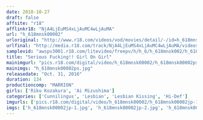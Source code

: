 ```yaml
---
date: 2018-10-27
draft: false
affsite: "r18"
afflinkr18: "NjA4LjEuMS4xLjAuMC4wLjAuMA"
url: "h_618mnsk00002"
urloriginal: "http://www.r18.com/videos/vod/movies/detail/-/id=h_618mnsk00002"
urlfinal: "http://media.r18.com/track/NjA4LjEuMS4xLjAuMC4wLjAuMA/videos/vod/movies/detail/-/id=h_618mnsk00002"
samplevid: "awspv3001.r18.com/litevideo/freepv/h/h_6/h_618mnsk002/h_618mnsk002_dmb_w.mp4"
title: "Serious Fucking!! Girl On Girl"
mainimgurl: "pics.r18.com/digital/video/h_618mnsk00002/h_618mnsk00002ps.jpg"
mainimgs: "h_618mnsk00002ps.jpg"
releasedate: "Oct. 31, 2016"
duration: 134
productioncomp: "MARRION"
girls: ['Riku Kozakura', 'Ai Mizushima']
categories: ['Cunnilingus', 'Lesbian', 'Lesbian Kissing', 'Hi-Def']
imgurls: ['pics.r18.com/digital/video/h_618mnsk00002/h_618mnsk00002jp-1.jpg', 'pics.r18.com/digital/video/h_618mnsk00002/h_618mnsk00002jp-2.jpg', 'pics.r18.com/digital/video/h_618mnsk00002/h_618mnsk00002jp-3.jpg', 'pics.r18.com/digital/video/h_618mnsk00002/h_618mnsk00002jp-4.jpg', 'pics.r18.com/digital/video/h_618mnsk00002/h_618mnsk00002jp-5.jpg', 'pics.r18.com/digital/video/h_618mnsk00002/h_618mnsk00002jp-6.jpg', 'pics.r18.com/digital/video/h_618mnsk00002/h_618mnsk00002jp-7.jpg', 'pics.r18.com/digital/video/h_618mnsk00002/h_618mnsk00002jp-8.jpg', 'pics.r18.com/digital/video/h_618mnsk00002/h_618mnsk00002jp-9.jpg', 'pics.r18.com/digital/video/h_618mnsk00002/h_618mnsk00002jp-10.jpg', 'pics.r18.com/digital/video/h_618mnsk00002/h_618mnsk00002jp-11.jpg', 'pics.r18.com/digital/video/h_618mnsk00002/h_618mnsk00002jp-12.jpg', 'pics.r18.com/digital/video/h_618mnsk00002/h_618mnsk00002jp-13.jpg', 'pics.r18.com/digital/video/h_618mnsk00002/h_618mnsk00002jp-14.jpg', 'pics.r18.com/digital/video/h_618mnsk00002/h_618mnsk00002jp-15.jpg', 'pics.r18.com/digital/video/h_618mnsk00002/h_618mnsk00002jp-16.jpg', 'pics.r18.com/digital/video/h_618mnsk00002/h_618mnsk00002jp-17.jpg', 'pics.r18.com/digital/video/h_618mnsk00002/h_618mnsk00002jp-18.jpg', 'pics.r18.com/digital/video/h_618mnsk00002/h_618mnsk00002jp-19.jpg', 'pics.r18.com/digital/video/h_618mnsk00002/h_618mnsk00002jp-20.jpg']
imgs: ['h_618mnsk00002jp-1.jpg', 'h_618mnsk00002jp-2.jpg', 'h_618mnsk00002jp-3.jpg', 'h_618mnsk00002jp-4.jpg', 'h_618mnsk00002jp-5.jpg', 'h_618mnsk00002jp-6.jpg', 'h_618mnsk00002jp-7.jpg', 'h_618mnsk00002jp-8.jpg', 'h_618mnsk00002jp-9.jpg', 'h_618mnsk00002jp-10.jpg', 'h_618mnsk00002jp-11.jpg', 'h_618mnsk00002jp-12.jpg', 'h_618mnsk00002jp-13.jpg', 'h_618mnsk00002jp-14.jpg', 'h_618mnsk00002jp-15.jpg', 'h_618mnsk00002jp-16.jpg', 'h_618mnsk00002jp-17.jpg', 'h_618mnsk00002jp-18.jpg', 'h_618mnsk00002jp-19.jpg', 'h_618mnsk00002jp-20.jpg']
---
```

